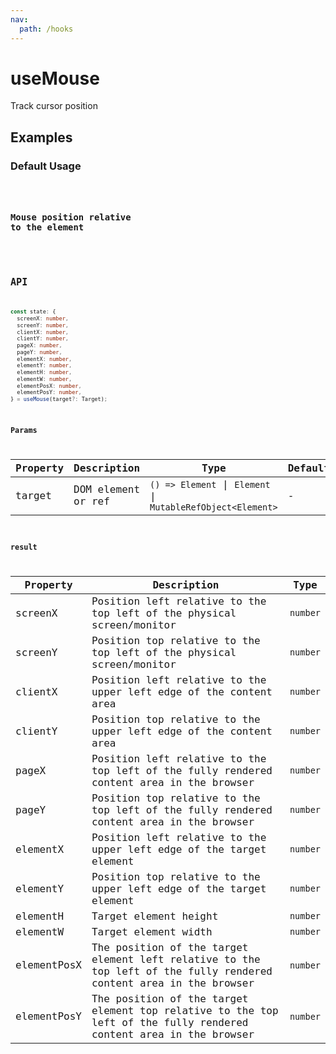 ```yaml
---
nav:
  path: /hooks
---
```


# useMouse

Track cursor position

## Examples

### Default Usage

<code src="./demo/demo1.tsx" />

### Mouse position relative to the element

<code src="./demo/demo2.tsx" />

## API

```typescript
const state: {
  screenX: number,
  screenY: number,
  clientX: number,
  clientY: number,
  pageX: number,
  pageY: number,
  elementX: number,
  elementY: number,
  elementH: number,
  elementW: number,
  elementPosX: number,
  elementPosY: number,
} = useMouse(target?: Target);
```

### Params

| Property | Description        | Type                                                        | Default |
| -------- | ------------------ | ----------------------------------------------------------- | ------- |
| target   | DOM element or ref | `() => Element` \| `Element` \| `MutableRefObject<Element>` | -       |

### result

| Property    | Description                                                                                                        | Type     |
| ----------- | ------------------------------------------------------------------------------------------------------------------ | -------- |
| screenX     | Position left relative to the top left of the physical screen/monitor                                              | `number` |
| screenY     | Position top relative to the top left of the physical screen/monitor                                               | `number` |
| clientX     | Position left relative to the upper left edge of the content area                                                  | `number` |
| clientY     | Position top relative to the upper left edge of the content area                                                   | `number` |
| pageX       | Position left relative to the top left of the fully rendered content area in the browser                           | `number` |
| pageY       | Position top relative to the top left of the fully rendered content area in the browser                            | `number` |
| elementX    | Position left relative to the upper left edge of the target element                                                | `number` |
| elementY    | Position top relative to the upper left edge of the target element                                                 | `number` |
| elementH    | Target element height                                                                                              | `number` |
| elementW    | Target element width                                                                                               | `number` |
| elementPosX | The position of the target element left relative to the top left of the fully rendered content area in the browser | `number` |
| elementPosY | The position of the target element top relative to the top left of the fully rendered content area in the browser  | `number` |
